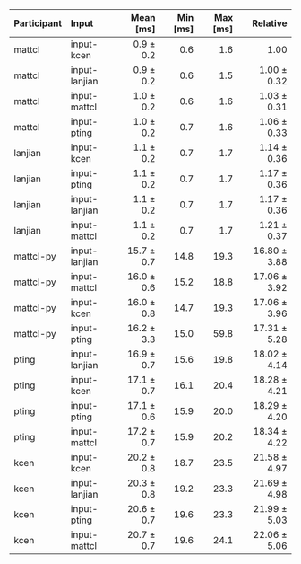 | Participant | Input | Mean [ms] | Min [ms] | Max [ms] | Relative |
|:---|:---|---:|---:|---:|---:|
| mattcl | input-kcen | 0.9 ± 0.2 | 0.6 | 1.6 | 1.00 |
| mattcl | input-lanjian | 0.9 ± 0.2 | 0.6 | 1.5 | 1.00 ± 0.32 |
| mattcl | input-mattcl | 1.0 ± 0.2 | 0.6 | 1.6 | 1.03 ± 0.31 |
| mattcl | input-pting | 1.0 ± 0.2 | 0.7 | 1.6 | 1.06 ± 0.33 |
| lanjian | input-kcen | 1.1 ± 0.2 | 0.7 | 1.7 | 1.14 ± 0.36 |
| lanjian | input-pting | 1.1 ± 0.2 | 0.7 | 1.7 | 1.17 ± 0.36 |
| lanjian | input-lanjian | 1.1 ± 0.2 | 0.7 | 1.7 | 1.17 ± 0.36 |
| lanjian | input-mattcl | 1.1 ± 0.2 | 0.7 | 1.7 | 1.21 ± 0.37 |
| mattcl-py | input-lanjian | 15.7 ± 0.7 | 14.8 | 19.3 | 16.80 ± 3.88 |
| mattcl-py | input-mattcl | 16.0 ± 0.6 | 15.2 | 18.8 | 17.06 ± 3.92 |
| mattcl-py | input-kcen | 16.0 ± 0.8 | 14.7 | 19.3 | 17.06 ± 3.96 |
| mattcl-py | input-pting | 16.2 ± 3.3 | 15.0 | 59.8 | 17.31 ± 5.28 |
| pting | input-lanjian | 16.9 ± 0.7 | 15.6 | 19.8 | 18.02 ± 4.14 |
| pting | input-kcen | 17.1 ± 0.7 | 16.1 | 20.4 | 18.28 ± 4.21 |
| pting | input-pting | 17.1 ± 0.6 | 15.9 | 20.0 | 18.29 ± 4.20 |
| pting | input-mattcl | 17.2 ± 0.7 | 15.9 | 20.2 | 18.34 ± 4.22 |
| kcen | input-kcen | 20.2 ± 0.8 | 18.7 | 23.5 | 21.58 ± 4.97 |
| kcen | input-lanjian | 20.3 ± 0.8 | 19.2 | 23.3 | 21.69 ± 4.98 |
| kcen | input-pting | 20.6 ± 0.7 | 19.6 | 23.3 | 21.99 ± 5.03 |
| kcen | input-mattcl | 20.7 ± 0.7 | 19.6 | 24.1 | 22.06 ± 5.06 |
